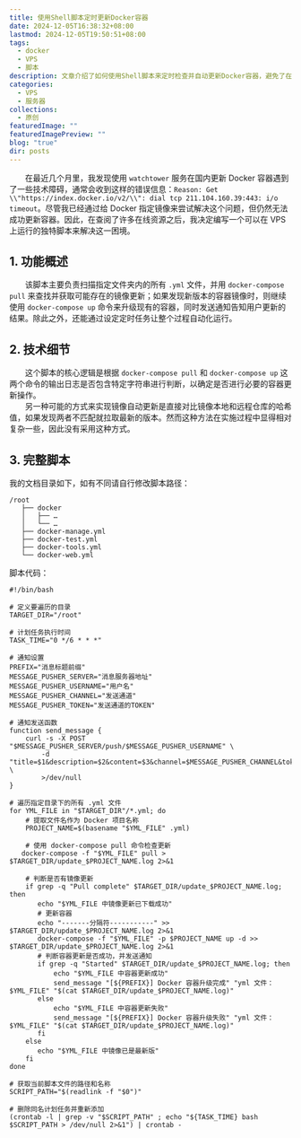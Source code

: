 ```yaml
---
title: 使用Shell脚本定时更新Docker容器
date: 2024-12-05T16:38:32+08:00
lastmod: 2024-12-05T19:50:51+08:00
tags:
  - docker
  - VPS
  - 脚本
description: 文章介绍了如何使用Shell脚本来定时检查并自动更新Docker容器，避免了在国内网络环境下使用watchtower服务遇到的技术障碍。该脚本能够扫描指定文件夹内的.yml文件，并通过docker-compose pull和docker-compose up命令来实现自动化更新及通知功能。
categories:
  - VPS
  - 服务器
collections:
  - 原创
featuredImage: ""
featuredImagePreview: ""
blog: "true"
dir: posts
---
```


‌‌‌‌　　在最近几个月里，我发现使用 `watchtower` 服务在国内更新 Docker 容器遇到了一些技术障碍，通常会收到这样的错误信息：`Reason: Get \\"https://index.docker.io/v2/\\": dial tcp 211.104.160.39:443: i/o timeout`。尽管我已经通过给 Docker 指定镜像来尝试解决这个问题，但仍然无法成功更新容器。因此，在查阅了许多在线资源之后，我决定编写一个可以在 VPS 上运行的独特脚本来解决这一困境。

## 1. 功能概述

‌‌‌‌　　该脚本主要负责扫描指定文件夹内的所有 `.yml` 文件，并用 `docker-compose pull` 来查找并获取可能存在的镜像更新；如果发现新版本的容器镜像时，则继续使用 `docker-compose up` 命令来升级现有的容器，同时发送通知告知用户更新的结果。除此之外，还能通过设定定时任务让整个过程自动化运行。

## 2. 技术细节

‌‌‌‌　　这个脚本的核心逻辑是根据 `docker-compose pull` 和 `docker-compose up` 这两个命令的输出日志是否包含特定字符串进行判断，以确定是否进行必要的容器更新操作。  
‌‌‌‌　　另一种可能的方式来实现镜像自动更新是直接对比镜像本地和远程仓库的哈希值，如果发现两者不匹配就拉取最新的版本。然而这种方法在实施过程中显得相对复杂一些，因此没有采用这种方式。

## 3. 完整脚本  

我的文档目录如下，如有不同请自行修改脚本路径：
```shell
/root
   ├── docker
   │   ├── …
   │   └── …
   ├── docker-manage.yml
   ├── docker-test.yml
   ├── docker-tools.yml
   └── docker-web.yml
```

脚本代码：
```shell
#!/bin/bash

# 定义要遍历的目录
TARGET_DIR="/root"

# 计划任务执行时间
TASK_TIME="0 */6 * * *"

# 通知设置
PREFIX="消息标题前缀"
MESSAGE_PUSHER_SERVER="消息服务器地址"
MESSAGE_PUSHER_USERNAME="用户名"
MESSAGE_PUSHER_CHANNEL="发送通道"
MESSAGE_PUSHER_TOKEN="发送通道的TOKEN"

# 通知发送函数
function send_message {
    curl -s -X POST "$MESSAGE_PUSHER_SERVER/push/$MESSAGE_PUSHER_USERNAME" \
        -d "title=$1&description=$2&content=$3&channel=$MESSAGE_PUSHER_CHANNEL&token=$MESSAGE_PUSHER_TOKEN&render_mode=code" \
        >/dev/null
}

# 遍历指定目录下的所有 .yml 文件
for YML_FILE in "$TARGET_DIR"/*.yml; do
    # 提取文件名作为 Docker 项目名称
    PROJECT_NAME=$(basename "$YML_FILE" .yml)

    # 使用 docker-compose pull 命令检查更新
   docker-compose -f "$YML_FILE" pull > $TARGET_DIR/update_$PROJECT_NAME.log 2>&1

    # 判断是否有镜像更新
    if grep -q "Pull complete" $TARGET_DIR/update_$PROJECT_NAME.log; then
       echo "$YML_FILE 中镜像更新已下载成功"
       # 更新容器
       echo "-------分隔符-----------" >> $TARGET_DIR/update_$PROJECT_NAME.log 2>&1
       docker-compose -f "$YML_FILE" -p $PROJECT_NAME up -d >> $TARGET_DIR/update_$PROJECT_NAME.log 2>&1
       # 判断容器更新是否成功，并发送通知
       if grep -q "Started" $TARGET_DIR/update_$PROJECT_NAME.log; then
           echo "$YML_FILE 中容器更新成功"
           send_message "[${PREFIX}] Docker 容器升级完成" "yml 文件：$YML_FILE" "$(cat $TARGET_DIR/update_$PROJECT_NAME.log)"
       else
           echo "$YML_FILE 中容器更新失败"
           send_message "[${PREFIX}] Docker 容器升级失败" "yml 文件：$YML_FILE" "$(cat $TARGET_DIR/update_$PROJECT_NAME.log)"
       fi
    else
       echo "$YML_FILE 中镜像已是最新版"
    fi
done

# 获取当前脚本文件的路径和名称
SCRIPT_PATH="$(readlink -f "$0")"

# 删除同名计划任务并重新添加
(crontab -l | grep -v "$SCRIPT_PATH" ; echo "${TASK_TIME} bash $SCRIPT_PATH > /dev/null 2>&1") | crontab -
```
